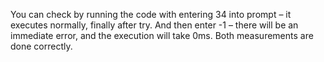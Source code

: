 You can check by running the code with entering 34 into prompt – it executes normally, finally after try. And then enter -1 – there will be an immediate error, and the execution will take 0ms. Both measurements are done correctly.